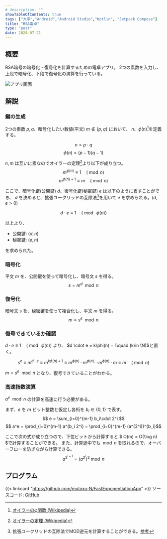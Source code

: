 ```yaml
---
# description: ""
showTableOfContents: true
tags: ["大学","Android","Android Studio","Kotlin", "Jetpack Compose"]
title: "RSA電卓"
type: "post"
date: 2024-07-21
---
```


## 概要
RSA暗号の暗号化・復号化を計算するための電卓アプリ。
2つの素数を入力し、上段で暗号化、下段で復号化の演算を行っている。

![アプリ画面](/Portfolio/images/posts/rsa_app/screen.webp)

## 解説
### 鍵の生成
2つの素数 $p, q$、暗号化したい数値(平文) $m \notin \lbrace p, q \rbrace$ において、
$n$、$\phi(n)$[^phi]を定義する。
[^phi]: [オイラーのφ関数 (Wikipedia)](https://ja.wikipedia.org/wiki/%E3%82%AA%E3%82%A4%E3%83%A9%E3%83%BC%E3%81%AE%CF%86%E9%96%A2%E6%95%B0)

$$ n = p \cdot q $$ 
$$ \phi(n) = (p-1)(q-1) $$

$n, m$ は互いに素なのでオイラーの定理[^euler]より以下が成り立つ。
$$ m^{\phi(n)} \equiv 1 \quad(\bmod n)$$
$$ m^{\phi(n)+1} \equiv m \quad(\bmod n)$$

[^euler]: [オイラーの定理 (Wikipedia)](https://ja.wikipedia.org/wiki/%E3%82%AA%E3%82%A4%E3%83%A9%E3%83%BC%E3%81%AE%E5%AE%9A%E7%90%86_(%E6%95%B0%E8%AB%96))

ここで、暗号化鍵(公開鍵) $d$、復号化鍵(秘密鍵) $e$ は以下のように表すことができ、
$d$ を決めると、拡張ユークリッドの互除法[^euclid]を用いて $e$ を求められる。($d,e > 0$)
[^euclid]: 拡張ユークリッドの互除法でMOD逆元を計算することができる。[参考](https://qiita.com/sesame0224/items/f2ac77c367f588c0d29d)

$$ d \cdot e \equiv 1 \quad (\bmod\ \phi(n)) $$ 

以上より、
- 公開鍵: $(d, n)$
- 秘密鍵: $(e, n)$

を求められた。

### 暗号化
平文 $m$ を、公開鍵を使って暗号化し、暗号文 $s$ を得る。
$$ s = m^d \mod n $$

### 復号化
暗号文 $s$ を、秘密鍵を使って複合化し、平文 $m$ を得る。
$$ m = s^e \mod n $$

### 復号できているか確認
$d \cdot e \equiv 1 \quad (\bmod\ \phi(n))$ より、
$d \cdot e = k\phi(n) + 1\quad (k\in \N)$と置く。

$$ s^e \equiv m^{d\cdot e} \equiv m^{k\phi(n)+1} \equiv m^{\phi(n)} \cdot m^{\phi(n)} \cdots m^{\phi(n)}\cdot m \equiv m\quad (\bmod n)$$

$m = s^e\mod n$ となり、復号できていることがわかる。

### 高速指数演算
$a^e\mod n$ の計算を高速に行う必要がある。

まず、$e$ を $m$ ビット整数と仮定し各桁を $b_i \in \lbrace 0, 1 \rbrace$ で表す。
$$ e = \sum_{i=0}^{m-1} b_i\cdot 2^i $$ 
$$ a^e = \prod_{i=0}^{m-1} a^{b_i 2^i} = \prod_{i=0}^{m-1} (a^{2^i})^{b_i}$$ 

ここで次の式が成り立つので、下位ビットから計算すると $ O(m) = O(\log n) $で計算することができる。
また、計算途中でも $\bmod n$ を取れるので、オーバーフローを防ぎながら計算できる。
$$ a^{2^{i+1}} = (a^{2^i})^2 \bmod n $$


## プログラム
{{< linkcard "https://github.com/mutoxu-N/FastExponentiationApp" >}}
ソースコード: [GitHub](https://github.com/mutoxu-N/FastExponentiationApp/blob/master/app/src/main/java/com/github/mutoxu_n/fastexponentiation/MainActivity.kt)